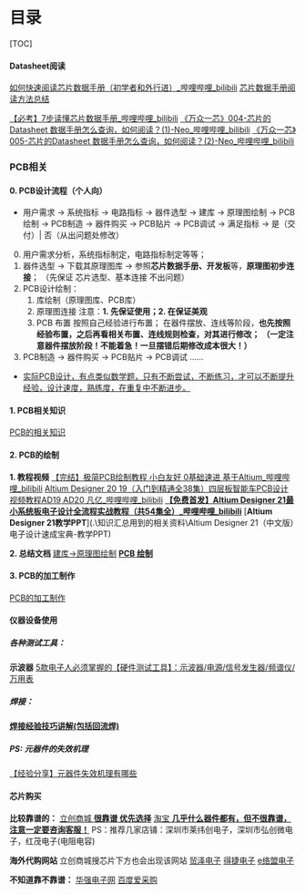 # 目录
[TOC]



#### Datasheet阅读

[如何快速阅读芯片数据手册（初学者和外行进）\_哔哩哔哩\_bilibili](https://www.bilibili.com/video/BV1Bq4y1Z7yq/)
[芯片数据手册阅读方法总结](.\知识汇总用到的相关资料\Datasheet.emmx)

[【必考】7步读懂芯片数据手册\_哔哩哔哩\_bilibili](https://www.bilibili.com/video/BV1UA411i7Vi)
[《万众一芯》004-芯片的Datasheet 数据手册怎么查询，如何阅读？(1)-Neo\_哔哩哔哩\_bilibili](https://www.bilibili.com/video/BV1nU4y1c7ZR)
[《万众一芯》005-芯片的Datasheet 数据手册怎么查询，如何阅读？(2)-Neo\_哔哩哔哩\_bilibili](https://www.bilibili.com/video/BV1Kb4y187d9)



### PCB相关
#### 0. PCB设计流程（个人向）
* 用户需求 → 系统指标 → 电路指标 → 器件选型 → 建库 → 原理图绘制 → PCB 绘制 → PCB制造 → 器件购买 → PCB贴片 → PCB调试 → 满足指标 → 是（交付）|  否（从出问题处修改）

0. 用户需求分析，系统指标制定，电路指标制定等等；
1. 器件选型 → 下载其原理图库 → 参照**芯片数据手册、开发板**等，**原理图初步连接**；
（先保证 芯片选型、基本连接 不出问题）
2. PCB设计绘制：
   1. 库绘制（原理图库、PCB库）
   2. 原理图连接
      注意：**1. 先保证使用；2. 在保证美观**
   3. PCB 布置
      按照自己经验进行布置；
      在器件摆放、连线等阶段，**也先按照经验布置，之后再看相关布置、连线规则检查，对其进行修改；**
      **（一定注意器件摆放阶段！不能着急！一旦摆错后期修改成本很大！）**
3. PCB制造 → 器件购买 → PCB贴片 → PCB调试 ……

* <u>实际PCB设计，有点类似数学题，只有不断尝试，不断练习，才可以不断提升经验，设计速度，熟练度，在重复中不断进步。</u>



#### 1. PCB相关知识
[PCB的相关知识](.\知识汇总用到的相关资料\PCB的相关知识.md)



#### 2. PCB的绘制
**1. 教程视频**
[【完结】极简PCB绘制教程 小白友好 0基础速进 基于Altium\_哔哩哔哩\_bilibili](https://www.bilibili.com/video/BV1d44y1b7Cc)
[Altium Designer 20 19（入门到精通全38集）四层板智能车PCB设计视频教程AD19 AD20 凡亿\_哔哩哔哩\_bilibili](https://www.bilibili.com/video/BV16t411N7RD)
[**【免费首发】Altium Designer 21最小系统板电子设计全流程实战教程（共54集全）\_哔哩哔哩\_bilibili**](https://www.bilibili.com/video/BV1eo4y1R7rm)
[**Altium Designer 21教学PPT**](.\知识汇总用到的相关资料\Altium Designer 21（中文版）电子设计速成宝典-教学PPT)

**2. 总结文档**
[建库→原理图绘制](.\知识汇总用到的相关资料\PCB的绘制.part1.emmx)
[**PCB 绘制**](.\知识汇总用到的相关资料\PCB的绘制.part2.md)



#### 3. PCB的加工制作
[PCB的加工制作](.\知识汇总用到的相关资料\PCB的加工工艺.md)



#### 仪器设备使用
##### 各种测试工具：
**示波器**
[5款电子人必须掌握的【硬件测试工具】：示波器/电源/信号发生器/频谱仪/万用表](https://www.bilibili.com/video/BV1sb4y127fh)

##### 焊接：
**[焊接经验技巧讲解(包括回流焊)](.\知识汇总用到的相关资料\焊接经验技巧讲解.md)**

##### PS: 元器件的失效机理
[【经验分享】元器件失效机理有哪些 ](https://mp.weixin.qq.com/s?__biz=Mzk0MDMwMjc0Nw==&mid=2247484448&idx=1&sn=907d04705dd35ceb0810b68c3a2502ca&chksm=c2e28cd4f59505c289d3de8eed1c4068f507a50abb2fe5db4d4e861051fba9af280400751c1f)



#### 芯片购买
**比较靠谱的：**
[立创商城  **很靠谱 优先选择**](https://www.szlcsc.com/)
[淘宝 **几乎什么器件都有，但不很靠谱，注意一定要咨询客服！**](https://ai.taobao.com/)
PS：推荐几家店铺：深圳市莱纬创电子，深圳市弘创微电子，红茂电子(电阻电容)

**海外代购网站**
立创商城搜芯片下方也会出现该网站
[贸泽电子](https://www.mouser.cn/)
[得捷电子](https://www.digikey.cn/)
[e络盟电子](https://cn.element14.com/)

**不知道靠不靠谱：**
[华强电子网](https://www.hqew.com/)
[百度爱采购](https://b2b.baidu.com/)

